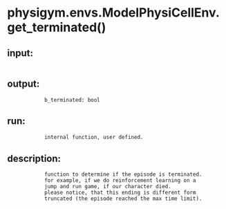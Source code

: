 # physigym.envs.ModelPhysiCellEnv.get_terminated()


## input:
```

```

## output:
```
            b_terminated: bool

```

## run:
```python
            internal function, user defined.

```

## description:
```
            function to determine if the episode is terminated.
            for example, if we do reinforcement learning on a
            jump and run game, if our character died.
            please notice, that this ending is different form
            truncated (the episode reached the max time limit).
        
```